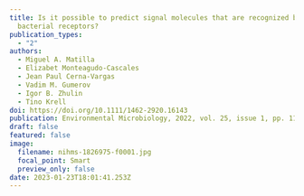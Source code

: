 ```yaml
---
title: Is it possible to predict signal molecules that are recognized by
  bacterial receptors?
publication_types:
  - "2"
authors:
  - Miguel A. Matilla
  - Elizabet Monteagudo-Cascales
  - Jean Paul Cerna-Vargas
  - Vadim M. Gumerov
  - Igor B. Zhulin
  - Tino Krell
doi: https://doi.org/10.1111/1462-2920.16143
publication: Environmental Microbiology, 2022, vol. 25, issue 1, pp. 11-16
draft: false
featured: false
image:
  filename: nihms-1826975-f0001.jpg
  focal_point: Smart
  preview_only: false
date: 2023-01-23T18:01:41.253Z
---
```

